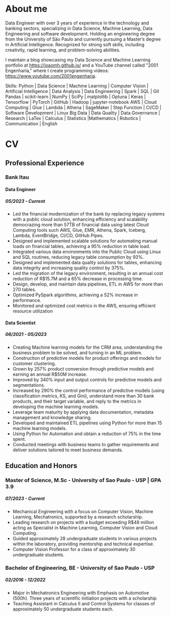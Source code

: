 # About me
Data Engineer with over 3 years of experience in the technology and banking sectors, specializing in Data Science, Machine Learning, Data Engineering and software development. Holding an engineering degree from the University of São Paulo and currently pursuing a Master’s degree in Artificial Intelligence. Recognized for strong soft skills, including creativity, rapid learning, and problem-solving abilities.

I maintain a blog showcasing my Data Science and Machine Learning portfolio at https://joaomh.github.io/ and a YouTube channel called "2001 Engenharia," where I create programming videos: https://www.youtube.com/2001engenharia.

Skills: 
Python | Data Science | Machine Learning | Computer Vision | Artificial Intelligence | Data Analysis | Data Engineering | Spark | SQL | Git 
Pandas | scikit-learn | NumPy | SciPy | matplotlib | Optuna | Keras | Tensorflow | PyTorch | GitHub | Hadoop | jupyter-notebook
AWS | Cloud Computing | Glue | Lambda | Athena | SageMaker | Step Function | CI/CD | Software Development | Linux
Big Data | Data Quality | Data Governance | Research | LaTex | Calculus | Statistics |Mathematics | Robotics | Communication | English

# CV
## Professional Experience
### Bank Itau 
####  Data Engineer
##### 05/2023 - Current
* Led the financial modernization of the bank by replacing legacy systems with a public cloud solution, enhancing efficiency and scalability
democrazing more than 57TB of financial data using latest Cloud Computing tools such AWS, Glue, EMR, Athena, Spark, Iceberg, Lambda,
EventBridge, CI/CD, GitHub Pipes.
* Designed and implemented scalable solutions for automating manual loads on financial tables, achieving a 95% reduction in table load.
* Integrated various data environments into the Public Cloud using Linux and SQL routines, reducing legacy table consumption by 93%.
* Designed and implemented data quality solutions for tables, enhancing data integrity and increasing quality control by 375%.
* Led the migration of the legacy environment, resulting in an annual cost reduction of R$15.7M and a 65% decrease in processing time.
* Design, develop, and maintain data pipelines, ETL in AWS for more than 270 tables.
* Optimized PySpark algorithms, achieving a 52% increase in performance.
* Monitored and optimized cost metrics in the AWS, ensuring efficient resource utilization
####  Data Scientist
##### 06/2021 - 05/2023
* Creating Machine learning models for the CRM area, understanding the business problem to be solved, and turning in an ML problem.
* Construction of predictive models for product offerings and models for customer clustering.
* Grown by 257% product conversion through predictive models and earning an annual R$50M increase.
* Improved by 340% input and output controls for predictive models and segmentations.
* Increased by 290% the control performance of predictive models (using classification metrics, KS, and Gini), understand more than 30
bank products, and their target variable, and reply to the metrics in developing the machine learning models.
* Leverage team maturity by applying data documentation, metadata management and knowledge sharing.
* Developed and maintained ETL pipelines using Python for more than 15 machine learning models.
* Using Python for Automation and obtain a reduction of 75% in the time spent.
* Conducted meetings with business teams to gather requirements and deliver solutions tailored to meet business demands.

## Education and Honors
### Master of Science, M.Sc - University of Sao Paulo - USP | GPA 3.9
##### 07/2023 - Current
* Mechanical Engineering with a focus on Computer Vision, Machine Learning, Mechatronics, supported by a research scholarship.
* Leading research on projects with a budget exceeding R$48 million acting as Specialist in Machine Learning, Computer Vision and Cloud
Computing.
* Guided approximately 28 undergraduate students in various projects within the laboratory, providing mentorship and technical expertise.
* Computer Vision Professor for a class of approximately 30 undergraduate students.
### Bachelor of Engineering, BE - University of Sao Paulo - USP
##### 02/2016 - 12/2022
* Major in Mechatronics Engineering with Emphasis on Automotive (500h). Three years of scientific initiation projects with a scholarship
* Teaching Assistant in Calculus II and Control Systems for classes of approximately 50 undergraduate students each.